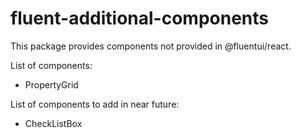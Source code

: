 # fluent-additional-components

This package provides components not provided in @fluentui/react.

List of components:
- PropertyGrid

List of components to add in near future:
- CheckListBox
